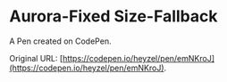 # Aurora-Fixed Size-Fallback

A Pen created on CodePen.

Original URL: [https://codepen.io/heyzel/pen/emNKroJ](https://codepen.io/heyzel/pen/emNKroJ).

